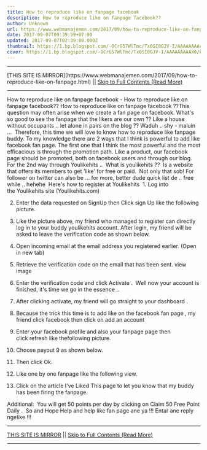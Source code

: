 ```yaml
---
title: How to reproduce like on fanpage facebook
description: How to reproduce like on fanpage facebook??
author: Unknown
url: https://www.webmanajemen.com/2017/09/how-to-reproduce-like-on-fanpage.html
date: 2017-09-07T09:39:59+07:00
updated: 2017-09-07T02:39:00.000Z
thumbnail: https://1.bp.blogspot.com/-OCrG57WlTmc/Tx0SI0GJV-I/AAAAAAAAAX0/EXa3X81Jows/s280/fss.png
cover: https://1.bp.blogspot.com/-OCrG57WlTmc/Tx0SI0GJV-I/AAAAAAAAAX0/EXa3X81Jows/s280/fss.png
---
```


<hr/> [THIS SITE IS MIRROR](https://www.webmanajemen.com/2017/09/how-to-reproduce-like-on-fanpage.html) || <a href="https://www.webmanajemen.com/2017/09/how-to-reproduce-like-on-fanpage.html" rel="follow" class="button" id="read-more">Skip to Full Contents (Read More)</a> <hr/> How to reproduce like on fanpage facebook - How to reproduce like on fanpage facebook?? How to reproduce like on fanpage facebook ??This question may often arise when we create a fan page on facebook. What's so good to see the fanpage that the likers are our own ?? Like a house without occupants .. let alone in pairs on the blog ?? Waduh .. shy - maluin ... 
Therefore, this time we will love to know how to reproduce like fanpage buddy. To my knowledge there are 2 ways that I think is powerful to add like facebook fan page. The first one that I think the most powerful and the most efficacious is through the promotion path. Like a product, our facebook page should be promoted, both on facebook users and through our blog. 
For the 2nd way through Youlikehits .. 
What is youlikehits ?? 
Is a website that offers its members to get 'like' for free or paid. 
Not only that sob! For follower on twitter can also be ... for more, better dude quick list de .. free while .. hehehe 
Here's how to register at Youlikehits 
1. Log into the Youlikehits site (Youlikehits.com)



2. Enter the data requested on SignUp then Click sign Up like the following picture. 


3. Like the picture above, my friend who managed to register can directly log in to your buddy youlikehits account. After login, my friend will be asked to leave the verification code as shown below. 


4. Open incoming email at the email address you registered earlier. (Open in new tab) 
5. Retrieve the verification code on the email that has been sent. view image 



6. Enter the verification code and click Activate . 
Well now your account is finished, it's time we go in the essence .. 
7. After clicking activate, my friend will go straight to your dashboard . 


8. Because the trick this time is to add like on the facebook fan page , my friend click facebook then click on add an account 


9. Enter your facebook profile and also your fanpage page then click refresh like thefollowing picture. 


10. Choose payout 9 as shown below. 

11. Then click Ok. 





12. Like one by one fanpage like the following view.








13. Click on the article I've Liked This page to let you know that my buddy has been firing the fanpage. 


Additional: 
You will get 50 points per day by clicking on Claim 50 Free Point Daily . 
So and Hope Help and help like fan page ane ya !!! Entar ane reply ngelike !!! <hr/> [THIS SITE IS MIRROR](https://www.webmanajemen.com/2017/09/how-to-reproduce-like-on-fanpage.html) || <a href="https://www.webmanajemen.com/2017/09/how-to-reproduce-like-on-fanpage.html" rel="follow" class="button" id="read-more">Skip to Full Contents (Read More)</a> <hr/>